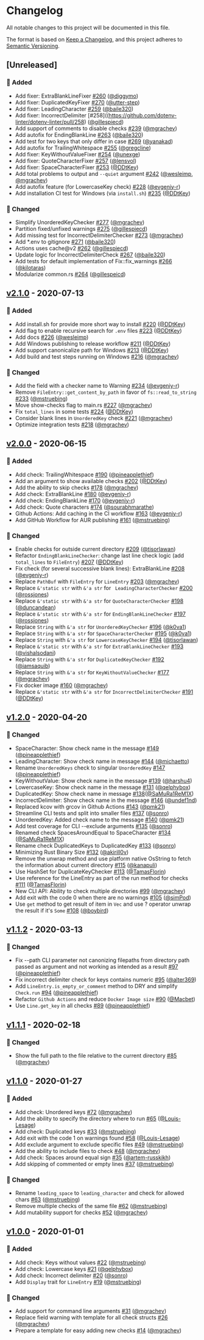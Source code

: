 # Changelog
All notable changes to this project will be documented in this file.

The format is based on [Keep a Changelog](https://keepachangelog.com/en/1.0.0),
and this project adheres to [Semantic Versioning](https://semver.org/spec/v2.0.0.html).

## [Unreleased]
### 🚀 Added
- Add fixer: ExtraBlankLineFixer [#260](https://github.com/dotenv-linter/dotenv-linter/pull/260) ([@diggymo](https://github.com/diggymo))
- Add fixer: DuplicatedKeyFixer [#270](https://github.com/dotenv-linter/dotenv-linter/pull/270) ([@utter-step](https://github.com/utter-step))
- Add fixer: LeadingCharacter [#259](https://github.com/dotenv-linter/dotenv-linter/pull/259) ([@baile320](https://github.com/baile320))
- Add fixer: IncorrectDelimiter [#258]((https://github.com/dotenv-linter/dotenv-linter/pull/258) ([@gillespiecd](https://github.com/gillespiecd))
- Add support of comments to disable checks [#239](https://github.com/dotenv-linter/dotenv-linter/pull/239) ([@mgrachev](https://github.com/mgrachev))
- Add autofix for EndingBlankLine [#263](https://github.com/dotenv-linter/dotenv-linter/pull/263) ([@baile320](https://github.com/baile320))
- Add test for two keys that only differ in case [#269](https://github.com/dotenv-linter/dotenv-linter/pull/269) ([@yanakad](https://github.com/yanakad))
- Add autofix for TrailingWhitespace [#255](https://github.com/dotenv-linter/dotenv-linter/pull/255) ([@gregcline](https://github.com/gregcline))
- Add fixer: KeyWithoutValueFixer [#254](https://github.com/dotenv-linter/dotenv-linter/pull/254) ([@unexge](https://github.com/unexge))
- Add fixer: QuoteCharacterFixer [#257](https://github.com/dotenv-linter/dotenv-linter/pull/257) ([@lensvol](https://github.com/lensvol))
- Add fixer: SpaceCharacterFixer [#253](https://github.com/dotenv-linter/dotenv-linter/pull/253) ([@DDtKey](https://github.com/DDtKey))
- Add total problems to output and `--quiet` argument [#242](https://github.com/dotenv-linter/dotenv-linter/pull/242) ([@wesleimp](https://github.com/wesleimp), [@mgrachev](https://github.com/mgrachev))
- Add autofix feature (for LowercaseKey check) [#228](https://github.com/dotenv-linter/dotenv-linter/pull/228) ([@evgeniy-r](https://github.com/evgeniy-r))
- Add installation CI test for Windows (via `install.sh`) [#235](https://github.com/dotenv-linter/dotenv-linter/pull/235) ([@DDtKey](https://github.com/DDtKey))

### 🔧 Changed
- Simplify UnorderedKeyChecker [#277](https://github.com/dotenv-linter/dotenv-linter/pull/277) ([@mgrachev](https://github.com/mgrachev))
- Partition fixed/unfixed warnings [#275](https://github.com/dotenv-linter/dotenv-linter/pull/275) ([@gillespiecd](https://github.com/gillespiecd))
- Add missing test for IncorrectDelimiterChecker [#273](https://github.com/dotenv-linter/dotenv-linter/pull/273) ([@mgrachev](https://github.com/mgrachev))
- Add *.env to gitignore [#271](https://github.com/dotenv-linter/dotenv-linter/pull/271) ([@baile320](https://github.com/baile320))
- Actions uses cache@v2 [#262](https://github.com/dotenv-linter/dotenv-linter/pull/262) ([@gillespiecd](https://github.com/gillespiecd))
- Update logic for IncorrectDelimiterCheck [#267](https://github.com/dotenv-linter/dotenv-linter/pull/267) ([@baile320](https://github.com/baile320))
- Add tests for default implementation of Fix::fix_warnings [#266](https://github.com/dotenv-linter/dotenv-linter/pull/266) ([@kilotaras](https://github.com/kilotaras))
- Modularize common.rs [#264](https://github.com/dotenv-linter/dotenv-linter/pull/264) ([@gillespeicd](https://github.com/gillespiecd))

## [v2.1.0] - 2020-07-13
### 🚀 Added
- Add install.sh for provide more short way to install [#220](https://github.com/dotenv-linter/dotenv-linter/pull/220) ([@DDtKey](https://github.com/DDtKey))
- Add flag to enable recursive search for `.env` files [#223](https://github.com/dotenv-linter/dotenv-linter/pull/223) ([@DDtKey](https://github.com/DDtKey))
- Add docs [#226](https://github.com/dotenv-linter/dotenv-linter/pull/226) ([@wesleimp](https://github.com/wesleimp))
- Add Windows publishing to release workflow [#211](https://github.com/dotenv-linter/dotenv-linter/pull/211) ([@DDtKey](https://github.com/DDtKey))
- Add support canonicalize path for Windows [#213](https://github.com/dotenv-linter/dotenv-linter/pull/213) ([@DDtKey](https://github.com/DDtKey))
- Add build and test steps running on Windows [#216](https://github.com/dotenv-linter/dotenv-linter/pull/216) ([@mgrachev](https://github.com/mgrachev))

### 🔧 Changed
- Add the field with a checker name to Warning [#234](https://github.com/dotenv-linter/dotenv-linter/pull/234) ([@evgeniy-r](https://github.com/evgeniy-r))
- Remove `FileEntry::get_content_by_path` in favor of `fs::read_to_string` [#233](https://github.com/dotenv-linter/dotenv-linter/pull/233) ([@mstruebing](https://github.com/mstruebing))
- Move show-checks flag to main.rs [#227](https://github.com/dotenv-linter/dotenv-linter/pull/227) ([@mgrachev](https://github.com/mgrachev))
- Fix `total_lines` in some tests [#224](https://github.com/dotenv-linter/dotenv-linter/pull/224) ([@DDtKey](https://github.com/DDtKey))
- Consider blank lines in `UnorderedKey` check [#221](https://github.com/dotenv-linter/dotenv-linter/pull/221) ([@mgrachev](https://github.com/mgrachev))
- Optimize integration tests [#218](https://github.com/dotenv-linter/dotenv-linter/pull/218) ([@mgrachev](https://github.com/mgrachev))

## [v2.0.0] - 2020-06-15
### 🚀 Added
- Add check: TrailingWhitespace [#190](https://github.com/dotenv-linter/dotenv-linter/pull/190) ([@pineapplethief](https://github.com/pineapplethief))
- Add an argument to show available checks [#202](https://github.com/dotenv-linter/dotenv-linter/pull/202) ([@DDtKey](https://github.com/DDtKey))
- Add the ability to skip checks [#178](https://github.com/dotenv-linter/dotenv-linter/pull/178) ([@mgrachev](https://github.com/mgrachev))
- Add check: ExtraBlankLine [#180](https://github.com/dotenv-linter/dotenv-linter/pull/180) ([@evgeniy-r](https://github.com/evgeniy-r))
- Add check: EndingBlankLine [#170](https://github.com/dotenv-linter/dotenv-linter/pull/170) ([@evgeniy-r](https://github.com/evgeniy-r))
- Add check: Quote characters [#174](https://github.com/dotenv-linter/dotenv-linter/pull/174) ([@sourabhmarathe](https://github.com/sourabhmarathe))
- Github Actions: Add caching in the CI workflow [#163](https://github.com/dotenv-linter/dotenv-linter/pull/163) ([@evgeniy-r](https://github.com/evgeniy-r))
- Add GitHub Workflow for AUR publishing [#161](https://github.com/dotenv-linter/dotenv-linter/pull/161) ([@mstruebing](https://github.com/mstruebing))

### 🔧 Changed
- Enable checks for outside current directory [#209](https://github.com/dotenv-linter/dotenv-linter/pull/209) ([@tisorlawan](https://github.com/tisorlawan))
- Refactor `EndingBlankLineChecker`: change last line check logic (add `total_lines` to `FileEntry`) [#207](https://github.com/dotenv-linter/dotenv-linter/pull/207) ([@DDtKey](https://github.com/DDtKey))
- Fix check (for several successive blank lines): ExtraBlankLine [#208](https://github.com/dotenv-linter/dotenv-linter/pull/208) ([@evgeniy-r](https://github.com/evgeniy-r))
- Replace `PathBuf` with `FileEntry` for `LineEntry` [#203](https://github.com/dotenv-linter/dotenv-linter/pull/203) ([@mgrachev](https://github.com/mgrachev))
- Replace `&'static str` with `&'a str` for ` LeadingCharacterChecker` [#200](https://github.com/dotenv-linter/dotenv-linter/pull/200) ([@rossjones](https://github.com/rossjones))
- Replace `&'static str` with `&'a str` for `QuoteCharacterChecker` [#198](https://github.com/dotenv-linter/dotenv-linter/pull/198) ([@duncandean](https://github.com/duncandean))
- Replace `&'static str` with `&'a str` for `EndingBlankLineChecker` [#197](https://github.com/dotenv-linter/dotenv-linter/pull/197) ([@rossjones](https://github.com/rossjones))
- Replace `String` with `&'a str` for `UnorderedKeyChecker` [#196](https://github.com/dotenv-linter/dotenv-linter/pull/196) ([@k0va1](https://github.com/k0va1))
- Replace `String` with `&'a str` for `SpaceCharacterChecker` [#195](https://github.com/dotenv-linter/dotenv-linter/pull/195) ([@k0va1](https://github.com/k0va1))
- Replace `String` with `&'a str` for `LowercaseKeyChecker` [#194](https://github.com/dotenv-linter/dotenv-linter/pull/194) ([@tisorlawan](https://github.com/tisorlawan))
- Replace `&'static str` with `&'a str` for `ExtraBlankLineChecker` [#193](https://github.com/dotenv-linter/dotenv-linter/pull/193) ([@vishalsodani](https://github.com/vishalsodani))
- Replace `String` with `&'a str` for `DuplicatedKeyChecker` [#192](https://github.com/dotenv-linter/dotenv-linter/pull/192) ([@iamsaquib](https://github.com/iamsaquib))
- Replace `String` with `&'a str` for `KeyWithoutValueChecker` [#177](https://github.com/dotenv-linter/dotenv-linter/pull/177) ([@mgrachev](https://github.com/mgrachev))
- Fix docker image [#160](https://github.com/dotenv-linter/dotenv-linter/pull/160) ([@mgrachev](https://github.com/mgrachev))
- Replace `&'static str` with `&'a str` for `IncorrectDelimiterChecker` [#191](https://github.com/dotenv-linter/dotenv-linter/pull/191) ([@DDtKey](https://github.com/DDtKey))

## [v1.2.0] - 2020-04-20
### 🔧 Changed
- SpaceCharacter: Show check name in the message [#149](https://github.com/dotenv-linter/dotenv-linter/pull/149) ([@pineapplethief](https://github.com/pineapplethief))
- LeadingCharacter: Show check name in message [#144](https://github.com/dotenv-linter/dotenv-linter/pull/144) ([@michaetto](https://github.com/michaetto))
- Rename `UnorderedKeys` check to singular `UnorderedKey` [#147](https://github.com/dotenv-linter/dotenv-linter/pull/147) ([@pineapplethief](https://github.com/pineapplethief))
- KeyWithoutValue: Show check name in the message [#139](https://github.com/dotenv-linter/dotenv-linter/pull/139) ([@harshu4](https://github.com/harshu4))
- LowercaseKey: Show check name in the message [#131](https://github.com/dotenv-linter/dotenv-linter/pull/131) ([@qelphybox](https://github.com/qelphybox))
- DuplicatedKey: Show check name in message [#138](https://github.com/dotenv-linter/dotenv-linter/pull/138)([@SaMuRa1ReM1X](https://github.com/SaMuRa1ReM1X))
- IncorrectDelimiter: Show check name in the message [#146](https://github.com/dotenv-linter/dotenv-linter/pull/146) ([@undef1nd](https://github.com/undef1nd))
- Replaced kcov with grcov in Github Actions [#143](https://github.com/dotenv-linter/dotenv-linter/pull/143) ([@pmk21](https://github.com/pmk21))
- Streamline CLI tests and split into smaller files [#137](https://github.com/dotenv-linter/dotenv-linter/pull/137) ([@sonro](https://github.com/sonro))
- UnorderedKey: Added check name to the message [#140](https://github.com/dotenv-linter/dotenv-linter/pull/140) ([@pmk21](https://github.com/pmk21))
- Add test coverage for CLI --exclude arguments [#135](https://github.com/dotenv-linter/dotenv-linter/pull/135) ([@sonro](https://github.com/sonro))
- Renamed check SpacesAroundEqual to SpaceCharacter [#134](https://github.com/dotenv-linter/dotenv-linter/pull/134) ([@SaMuRa1ReM1X](https://github.com/SaMuRa1ReM1X))
- Rename check DuplicatedKeys to DuplicatedKey [#133](https://github.com/dotenv-linter/dotenv-linter/pull/133) ([@sonro](https://github.com/sonro))
- Minimizing Rust Binary Size [#132](https://github.com/dotenv-linter/dotenv-linter/pull/132) ([@akirill0v](https://github.com/akirill0v))
- Remove the unwrap method and use platform native OsString to fetch the information about current directory [#115](https://github.com/dotenv-linter/dotenv-linter/pull/115) ([@kanapuli](https://github.com/kanapuli))
- Use HashSet for DuplicateKeyChecker [#113](https://github.com/dotenv-linter/dotenv-linter/pull/113) ([@TamasFlorin](https://github.com/TamasFlorin))
- Use reference for the LineEntry as part of the run method for checks [#111](https://github.com/dotenv-linter/dotenv-linter/pull/111) ([@TamasFlorin](https://github.com/TamasFlorin))
- New CLI API: Ability to check multiple directories [#99](https://github.com/dotenv-linter/dotenv-linter/pull/99) ([@mgrachev](https://github.com/mgrachev))
- Add exit with the code 0 when there are no warnings [#105](https://github.com/dotenv-linter/dotenv-linter/pull/105) ([@simPod](https://github.com/simPod))
- Use `get` method to get result of item in `Vec` and use ? operator unwrap the result if it's `Some` [#108](https://github.com/dotenv-linter/dotenv-linter/pull/108) ([@boybird](https://github.com/boybird))

## [v1.1.2] - 2020-03-13
### 🔧 Changed
- Fix --path CLI parameter not canonizing filepaths from directory path passed as argument and not working as intended as a result [#97](https://github.com/dotenv-linter/dotenv-linter/pull/97) ([@pineapplethief](https://github.com/pineapplethief))
- Fix incorrect delimiter check for keys contains numeric [#95](https://github.com/dotenv-linter/dotenv-linter/pull/95) ([@alter369](https://github.com/alter369))
- Add `LineEntry.is_empty_or_comment` method to DRY and simplify `Check.run` [#94](https://github.com/dotenv-linter/dotenv-linter/pull/94) ([@pineapplethief](https://github.com/pineapplethief))
- Refactor `Github Actions` and reduce `Docker Image size` [#90](https://github.com/dotenv-linter/dotenv-linter/pull/90) ([@Macbet](https://github.com/Macbet))
- Use `Line.get_key` in all checks [#89](https://github.com/dotenv-linter/dotenv-linter/pull/89) ([@pineapplethief](https://github.com/pineapplethief))

## [v1.1.1] - 2020-02-18
### 🔧 Changed
- Show the full path to the file relative to the current directory [#85](https://github.com/dotenv-linter/dotenv-linter/pull/85) ([@mgrachev](https://github.com/mgrachev))

## [v1.1.0] - 2020-01-27
### 🚀 Added
- Add check: Unordered keys [#72](https://github.com/dotenv-linter/dotenv-linter/pull/72) ([@mgrachev](https://github.com/mgrachev))
- Add the ability to specify the directory where to run [#65](https://github.com/dotenv-linter/dotenv-linter/pull/65) ([@Louis-Lesage](https://github.com/Louis-Lesage))
- Add check: Duplicated keys [#33](https://github.com/dotenv-linter/dotenv-linter/pull/33) ([@mstruebing](https://github.com/mstruebing))
- Add exit with the code 1 on warnings found [#58](https://github.com/dotenv-linter/dotenv-linter/pull/58) ([@Louis-Lesage](https://github.com/Louis-Lesage))
- Add exclude argument to exclude specific files [#49](https://github.com/dotenv-linter/dotenv-linter/pull/49) ([@mstruebing](https://github.com/mstruebing))
- Add the ability to include files to check [#48](https://github.com/dotenv-linter/dotenv-linter/pull/48) ([@mgrachev](https://github.com/mgrachev))
- Add check: Spaces around equal sign [#35](https://github.com/dotenv-linter/dotenv-linter/pull/35) ([@artem-russkikh](https://github.com/artem-russkikh))
- Add skipping of commented or empty lines [#37](https://github.com/dotenv-linter/dotenv-linter/pull/37) ([@mstruebing](https://github.com/mstruebing))

### 🔧 Changed
- Rename `leading_space` to `leading_character` and check for allowed chars [#63](https://github.com/dotenv-linter/dotenv-linter/pull/63) ([@mstruebing](https://github.com/mstruebing))
- Remove multiple checks of the same file [#62](https://github.com/dotenv-linter/dotenv-linter/pull/62) ([@mstruebing](https://github.com/mstruebing))
- Add mutability support for checks [#52](https://github.com/dotenv-linter/dotenv-linter/pull/52) ([@mgrachev](https://github.com/mgrachev))

## [v1.0.0] - 2020-01-01
### 🚀 Added
- Add check: Keys without values [#22](https://github.com/dotenv-linter/dotenv-linter/pull/22) ([@mstruebing](https://github.com/mstruebing))
- Add check: Lowercase keys [#21](https://github.com/dotenv-linter/dotenv-linter/pull/21) ([@qelphybox](https://github.com/qelphybox))
- Add check: Incorrect delimiter [#20](https://github.com/dotenv-linter/dotenv-linter/pull/20) ([@sonro](https://github.com/sonro))
- Add `Display` trait for `LineEntry` [#19](https://github.com/dotenv-linter/dotenv-linter/pull/19) ([@mstruebing](https://github.com/mstruebing))

### 🔧 Changed
- Add support for command line arguments [#31](https://github.com/dotenv-linter/dotenv-linter/pull/31) ([@mgrachev](https://github.com/mgrachev))
- Replace field warning with template for all check structs [#26](https://github.com/dotenv-linter/dotenv-linter/pull/26) ([@mgrachev](https://github.com/mgrachev))
- Prepare a template for easy adding new checks [#14](https://github.com/dotenv-linter/dotenv-linter/pull/14) ([@mgrachev](https://github.com/mgrachev))

[v2.1.0]: https://github.com/dotenv-linter/dotenv-linter/releases/tag/v2.1.0
[v2.0.0]: https://github.com/dotenv-linter/dotenv-linter/releases/tag/v2.0.0
[v1.2.0]: https://github.com/dotenv-linter/dotenv-linter/releases/tag/v1.2.0
[v1.1.2]: https://github.com/dotenv-linter/dotenv-linter/releases/tag/v1.1.2
[v1.1.1]: https://github.com/dotenv-linter/dotenv-linter/releases/tag/v1.1.1
[v1.1.0]: https://github.com/dotenv-linter/dotenv-linter/releases/tag/v1.1.0
[v1.0.0]: https://github.com/dotenv-linter/dotenv-linter/releases/tag/v1.0.0

